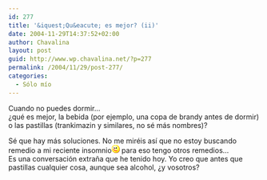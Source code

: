 ```yaml
---
id: 277
title: '&iquest;Qu&eacute; es mejor? (ii)'
date: 2004-11-29T14:37:52+02:00
author: Chavalina
layout: post
guid: http://www.wp.chavalina.net/?p=277
permalink: /2004/11/29/post-277/
categories:
  - Sólo mío
---
```

Cuando no puedes dormir&#8230;  
&iquest;qu&eacute; es mejor, la bebida (por ejemplo, una copa de brandy antes de dormir) o las pastillas (trankimazin y similares, no s&eacute; m&aacute;s nombres)?

S&eacute; que hay m&aacute;s soluciones. No me mir&eacute;is as&iacute; que no estoy buscando remedio a mi reciente insomnio![emo](/imagenes/emoticonos/guino.gif) para eso tengo otros remedios&#8230;  
Es una conversaci&oacute;n extra&ntilde;a que he tenido hoy. Yo creo que antes que pastillas cualquier cosa, aunque sea alcohol, &iquest;y vosotros?